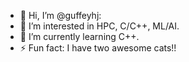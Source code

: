 - 👋 Hi, I’m @guffeyhj:
- 👀 I’m interested in HPC, C/C++, ML/AI.
- 🌱 I’m currently learning C++.
- ⚡ Fun fact: I have two awesome cats!!

<!---
guffeyhj/guffeyhj is a ✨ special ✨ repository because its `README.md` (this file) appears on your GitHub profile.
You can click the Preview link to take a look at your changes.
--->
